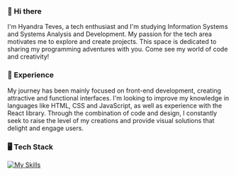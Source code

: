 ### 👋 Hi there

I'm Hyandra Teves, a tech enthusiast and I'm studying Information Systems and Systems Analysis and Development.
My passion for the tech area motivates me to explore and create projects.
This space is dedicated to sharing my programming adventures with you.
Come see my world of code and creativity!

### 🚀 Experience

My journey has been mainly focused on front-end development, creating attractive and functional interfaces. 
I'm looking to improve my knowledge in languages ​​like HTML, CSS and JavaScript, as well as experience with the React library. 
Through the combination of code and design, I constantly seek to raise the level of my creations and provide visual solutions that delight and engage users.

### 🖥️ Tech Stack

[![My Skills](https://skillicons.dev/icons?i=js,html,css,js,react)](https://skillicons.dev)

<!--
**hyteves/hyteves** is a ✨ _special_ ✨ repository because its `README.md` (this file) appears on your GitHub profile.

Here are some ideas to get you started:

- 🔭 I’m currently working on ...
- 🌱 I’m currently learning ...
- 👯 I’m looking to collaborate on ...
- 🤔 I’m looking for help with ...
- 💬 Ask me about ...
- 📫 How to reach me: ...
- 😄 Pronouns: ...
- ⚡ Fun fact: ...
-->
